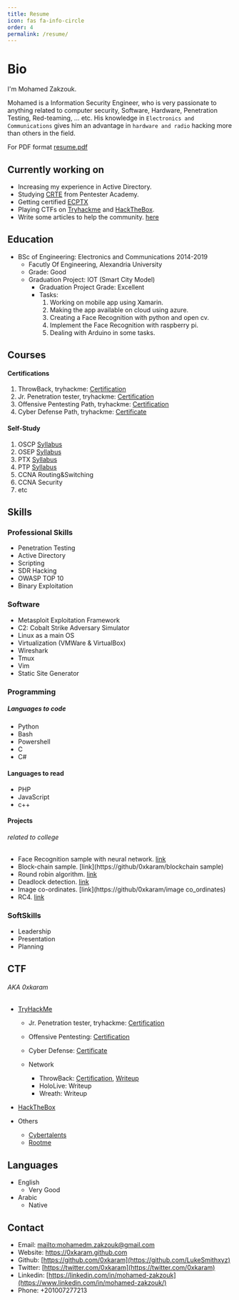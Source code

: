 ```yaml
---
title: Resume
icon: fas fa-info-circle
order: 4
permalink: /resume/
---
```


# Bio

I'm Mohamed Zakzouk.

Mohamed is a Information Security Engineer, who is very passionate to anything related to computer security, Software, Hardware, Penetration Testing, Red-teaming, ... etc. His knowledge in `Electronics and Communications` gives him an advantage in `hardware and radio` hacking more than others in the field.

For PDF format [resume.pdf](/assets/files/Resume.pdf/)

## Currently working on

-   Increasing my experience in Active Directory.
-   Studying [CRTE](https://www.pentesteracademy.com/redteamlab) from Pentester Academy.
-   Getting certified [ECPTX](https://elearnsecurity.com/product/ecptx-certification)
-   Playing CTFs on [Tryhackme](https://tryhackme.com/) and [HackTheBox](https://app.hackthebox.com/).
- Write some articles to help the community. [here](/archives/)

## Education

-   BSc of Engineering: Electronics and Communications  2014-2019
    -   Facutly Of Engineering, Alexandria University
    -   Grade: Good
    -   Graduation Project: IOT (Smart City Model)
        - Graduation Project Grade: Excellent
        - Tasks:
            1. Working on mobile app using Xamarin.
            2. Making the app available on cloud using azure.
            3. Creating a Face Recognition with python and open cv.
            4. Implement the Face Recognition with raspberry pi.
            5. Dealing with Arduino in some tasks.

## Courses

#### Certifications
1. ThrowBack, tryhackme: [Certification](/assets/img/certs/THM-Throwback.png)
2. Jr. Penetration tester, tryhackme: [Certification](/assets/img/certs/THM-jr-pent.png)
3.  Offensive Pentesting Path, tryhackme: [Certification](/assets/img/certs/THM-offensive_pentesting.png)
4. Cyber Defense Path, tryhackme: [Certificate](/assets/img/certs/THM-cyberDefense.png)

#### Self-Study

1. OSCP [Syllabus](https://www.offensive-security.com/pwk-oscp/)
2. OSEP [Syllabus](https://www.offensive-security.com/pen300-osep/)
3. PTX [Syllabus](https://elearnsecurity.com/product/ecptx-certification/)
4. PTP [Syllabus](https://elearnsecurity.com/product/ecpptv2-certification/)
5. CCNA Routing&Switching
6. CCNA Security
7. etc

## Skills

### Professional Skills
- Penetration Testing
- Active Directory
- Scripting
- SDR Hacking
- OWASP TOP 10
- Binary Exploitation

### Software
- Metasploit Exploitation Framework
- C2: Cobalt Strike Adversary Simulator
- Linux as a main OS
- Virtualization (VMWare & VirtualBox)
- Wireshark
- Tmux
- Vim
- Static Site Generator

### Programming

##### Languages to code
- Python
- Bash
- Powershell
- C
- C#

#### Languages to read
- PHP
- JavaScript
- c++

#### Projects
###### related to college
- Face Recognition sample with neural network. [link](https://github/0xkaram/face_recognition_sample)
- Block-chain sample. [link](https://github/0xkaram/blockchain sample)
- Round robin algorithm. [link](https://github/0xkaram/round_robin_algorithm)
- Deadlock detection. [link](https://github/0xkaram/Deadlock_detection_sample)
- Image co-ordinates. [link](https://github/0xkaram/image co_ordinates)
- RC4. [link](https://github/0xkaram/rc4_assembly)

### SoftSkills
- Leadership
- Presentation
- Planning

## CTF
###### AKA 0xkaram
- [TryHackMe](https://tryhackme.com/) <script src="https://tryhackme.com/badge/76384"></script>

    - Jr. Penetration tester, tryhackme: [Certification](/assets/img/certs/THM-jr-pent.png)

    -  Offensive Pentesting: [Certification](/assets/img/certs/THM-offensive_pentesting.png)

    - Cyber Defense: [Certificate](/assets/img/certs/THM-cyberDefense.png)

    - Network
        - ThrowBack: [Certification](/assets/img/certs/THM-Throwback.png), [Writeup](/posts/Try-Hack-Me-Throwback-Write-Up/)
        - HoloLive: Writeup
        - Wreath: Writeup


- [HackTheBox](https://app.hackthebox.com/) <script src="https://www.hackthebox.eu/badge/147399"></script>
- Others
    - [Cybertalents](https://cybertalents.com/)
    - [Rootme](https://rootme.org/)

## Languages
- English
    - Very Good
- Arabic
    - Native

## Contact

-   Email: <mailto:mohamedm.zakzouk@gmail.com>
-   Website: <https://0xkaram.github.com>
-   Github: [https://github.com/0xkaram](https://github.com/LukeSmithxyz)
-   Twitter: [https://twitter.com/0xkaram](https://twitter.com/0xkaram)
-   Linkedin: [https://linkedin.com/in/mohamed-zakzouk](https://www.linkedin.com/in/mohamed-zakzouk/)
-   Phone: +201007277213
